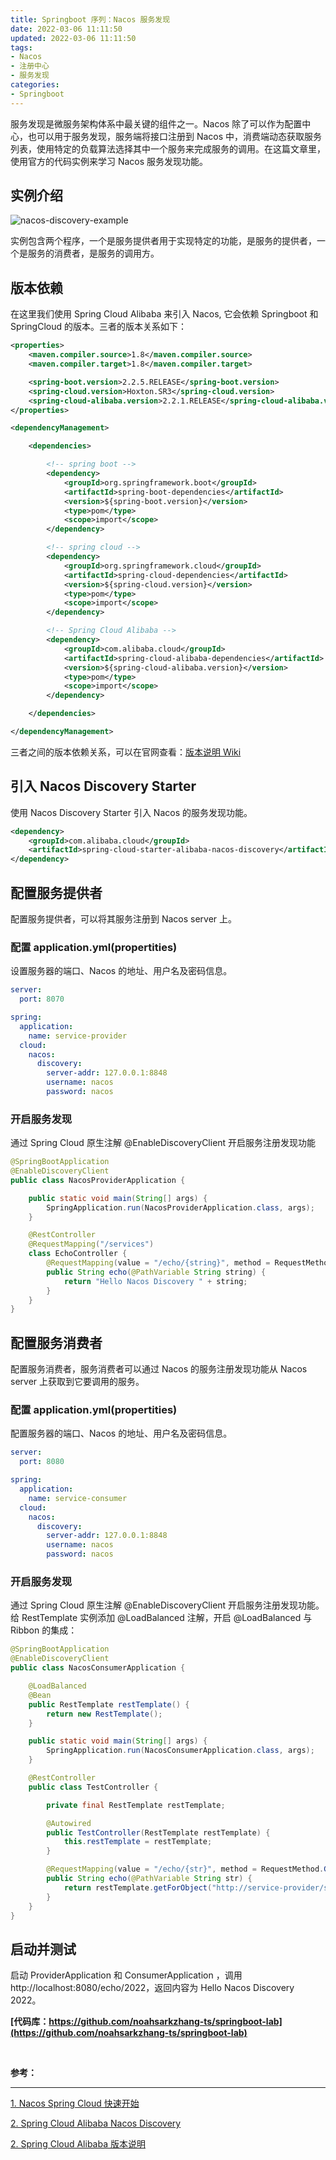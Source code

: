 ```yaml
---
title: Springboot 序列：Nacos 服务发现 
date: 2022-03-06 11:11:50
updated: 2022-03-06 11:11:50
tags:
- Nacos
- 注册中心
- 服务发现
categories:
- Springboot
---
```


服务发现是微服务架构体系中最关键的组件之一。Nacos 除了可以作为配置中心，也可以用于服务发现，服务端将接口注册到 Nacos 中，消费端动态获取服务列表，使用特定的负载算法选择其中一个服务来完成服务的调用。在这篇文章里，使用官方的代码实例来学习 Nacos 服务发现功能。

<!-- more -->

## 实例介绍 

![nacos-discovery-example](/images/spring-cloud/nacos-discovery-example.png "nacos-discovery-example")

实例包含两个程序，一个是服务提供者用于实现特定的功能，是服务的提供者，一个是服务的消费者，是服务的调用方。

## 版本依赖

在这里我们使用 Spring Cloud Alibaba 来引入 Nacos, 它会依赖 Springboot 和 SpringCloud 的版本。三者的版本关系如下：

```xml
<properties>
    <maven.compiler.source>1.8</maven.compiler.source>
    <maven.compiler.target>1.8</maven.compiler.target>

    <spring-boot.version>2.2.5.RELEASE</spring-boot.version>
    <spring-cloud.version>Hoxton.SR3</spring-cloud.version>
    <spring-cloud-alibaba.version>2.2.1.RELEASE</spring-cloud-alibaba.version>
</properties>

<dependencyManagement>

    <dependencies>

        <!-- spring boot -->
        <dependency>
            <groupId>org.springframework.boot</groupId>
            <artifactId>spring-boot-dependencies</artifactId>
            <version>${spring-boot.version}</version>
            <type>pom</type>
            <scope>import</scope>
        </dependency>

        <!-- spring cloud -->
        <dependency>
            <groupId>org.springframework.cloud</groupId>
            <artifactId>spring-cloud-dependencies</artifactId>
            <version>${spring-cloud.version}</version>
            <type>pom</type>
            <scope>import</scope>
        </dependency>

        <!-- Spring Cloud Alibaba -->
        <dependency>
            <groupId>com.alibaba.cloud</groupId>
            <artifactId>spring-cloud-alibaba-dependencies</artifactId>
            <version>${spring-cloud-alibaba.version}</version>
            <type>pom</type>
            <scope>import</scope>
        </dependency>

    </dependencies>

</dependencyManagement>

```

三者之间的版本依赖关系，可以在官网查看：[版本说明 Wiki](https://github.com/alibaba/spring-cloud-alibaba/wiki/%E7%89%88%E6%9C%AC%E8%AF%B4%E6%98%8E)

## 引入 Nacos Discovery Starter

使用 Nacos Discovery Starter 引入 Nacos 的服务发现功能。

```xml
<dependency>
    <groupId>com.alibaba.cloud</groupId>
    <artifactId>spring-cloud-starter-alibaba-nacos-discovery</artifactId>
</dependency>
```

## 配置服务提供者

配置服务提供者，可以将其服务注册到 Nacos server 上。

### 配置 application.yml(propertities)

设置服务器的端口、Nacos 的地址、用户名及密码信息。

```yaml
server:
  port: 8070

spring:
  application:
    name: service-provider
  cloud:
    nacos:
      discovery:
        server-addr: 127.0.0.1:8848
        username: nacos
        password: nacos
```

### 开启服务发现

通过 Spring Cloud 原生注解 @EnableDiscoveryClient 开启服务注册发现功能

```java
@SpringBootApplication
@EnableDiscoveryClient
public class NacosProviderApplication {

    public static void main(String[] args) {
        SpringApplication.run(NacosProviderApplication.class, args);
    }

    @RestController
    @RequestMapping("/services")
    class EchoController {
        @RequestMapping(value = "/echo/{string}", method = RequestMethod.GET)
        public String echo(@PathVariable String string) {
            return "Hello Nacos Discovery " + string;
        }
    }
}
```

## 配置服务消费者

配置服务消费者，服务消费者可以通过 Nacos 的服务注册发现功能从 Nacos server 上获取到它要调用的服务。

### 配置 application.yml(propertities)

配置服务器的端口、Nacos 的地址、用户名及密码信息。

```yaml
server:
  port: 8080

spring:
  application:
    name: service-consumer
  cloud:
    nacos:
      discovery:
        server-addr: 127.0.0.1:8848
        username: nacos
        password: nacos
```

### 开启服务发现

通过 Spring Cloud 原生注解 @EnableDiscoveryClient 开启服务注册发现功能。给 RestTemplate 实例添加 @LoadBalanced 注解，开启 @LoadBalanced 与 Ribbon 的集成：

```java
@SpringBootApplication
@EnableDiscoveryClient
public class NacosConsumerApplication {

    @LoadBalanced
    @Bean
    public RestTemplate restTemplate() {
        return new RestTemplate();
    }

    public static void main(String[] args) {
        SpringApplication.run(NacosConsumerApplication.class, args);
    }

    @RestController
    public class TestController {

        private final RestTemplate restTemplate;

        @Autowired
        public TestController(RestTemplate restTemplate) {
            this.restTemplate = restTemplate;
        }

        @RequestMapping(value = "/echo/{str}", method = RequestMethod.GET)
        public String echo(@PathVariable String str) {
            return restTemplate.getForObject("http://service-provider/services/echo/" + str, String.class);
        }
    }
}
```

## 启动并测试

启动 ProviderApplication 和 ConsumerApplication ，调用 http://localhost:8080/echo/2022，返回内容为 Hello Nacos Discovery 2022。

**[代码库：https://github.com/noahsarkzhang-ts/springboot-lab](https://github.com/noahsarkzhang-ts/springboot-lab)**

</br>

**参考：**

----
[1]:https://nacos.io/zh-cn/docs/quick-start-spring-cloud.html
[2]:https://github.com/alibaba/spring-cloud-alibaba/wiki/Nacos-discovery
[3]:https://github.com/alibaba/spring-cloud-alibaba/wiki/%E7%89%88%E6%9C%AC%E8%AF%B4%E6%98%8E

[1. Nacos Spring Cloud 快速开始][1]

[2. Spring Cloud Alibaba Nacos Discovery][2]

[2. Spring Cloud Alibaba 版本说明][2]

